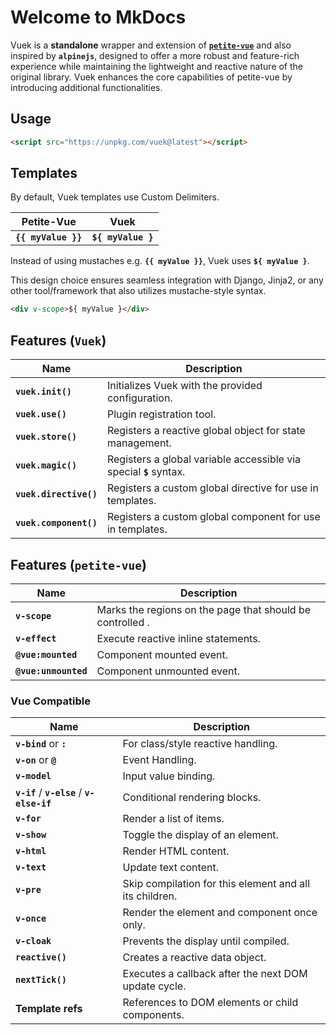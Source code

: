 # Welcome to MkDocs

Vuek is a **standalone** wrapper and extension of <a href="https://github.com/vuejs/petite-vue" target="_blank">**`petite-vue`**</a> and also inspired by **`alpinejs`**, designed to offer a more robust and feature-rich experience while maintaining the lightweight and reactive nature of the original library. Vuek enhances the core capabilities of petite-vue by introducing additional functionalities.

## Usage

```html
<script src="https://unpkg.com/vuek@latest"></script>
```

## Templates

By default, Vuek templates use Custom Delimiters.

| Petite-Vue          | Vuek               |
| ------------------- | ------------------ |
| **`{{ myValue }}`** | **`${ myValue }`** |

Instead of using mustaches e.g. **`{{ myValue }}`**, Vuek uses **`${ myValue }`**.

This design choice ensures seamless integration with Django, Jinja2, or any other tool/framework that also utilizes mustache-style syntax.

```html
<div v-scope>${ myValue }</div>
```

## Features (**`Vuek`**)

| Name                   | Description                                                        |
| ---------------------- | ------------------------------------------------------------------ |
| **`vuek.init()`**      | Initializes Vuek with the provided configuration.                  |
| **`vuek.use()`**       | Plugin registration tool.                                          |
| **`vuek.store()`**     | Registers a reactive global object for state management.           |
| **`vuek.magic()`**     | Registers a global variable accessible via special **`$`** syntax. |
| **`vuek.directive()`** | Registers a custom global directive for use in templates.          |
| **`vuek.component()`** | Registers a custom global component for use in templates.          |

## Features (**`petite-vue`**)

| Name                 | Description                                               |
| -------------------- | --------------------------------------------------------- |
| **`v-scope`**        | Marks the regions on the page that should be controlled . |
| **`v-effect`**       | Execute reactive inline statements.                       |
| **`@vue:mounted`**   | Component mounted event.                                  |
| **`@vue:unmounted`** | Component unmounted event.                                |

### Vue Compatible

| Name                                        | Description                                             |
| ------------------------------------------- | ------------------------------------------------------- |
| **`v-bind`** or **`:`**                     | For class/style reactive handling.                      |
| **`v-on`** or **`@`**                       | Event Handling.                                         |
| **`v-model`**                               | Input value binding.                                    |
| **`v-if`** / **`v-else`** / **`v-else-if`** | Conditional rendering blocks.                           |
| **`v-for`**                                 | Render a list of items.                                 |
| **`v-show`**                                | Toggle the display of an element.                       |
| **`v-html`**                                | Render HTML content.                                    |
| **`v-text`**                                | Update text content.                                    |
| **`v-pre`**                                 | Skip compilation for this element and all its children. |
| **`v-once`**                                | Render the element and component once only.             |
| **`v-cloak`**                               | Prevents the display until compiled.                    |
| **`reactive()`**                            | Creates a reactive data object.                         |
| **`nextTick()`**                            | Executes a callback after the next DOM update cycle.    |
| **Template refs**                           | References to DOM elements or child components.         |
